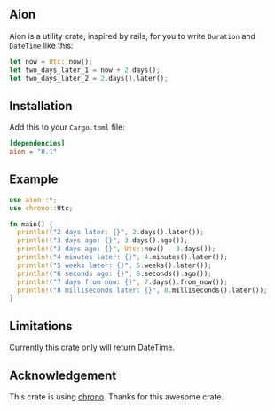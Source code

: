 ## Aion
Aion is a utility crate, inspired by rails, for you to write `Duration` and `DateTime` like this: 
```rust
let now = Utc::now();
let two_days_later_1 = now + 2.days(); 
let two_days_later_2 = 2.days().later();
```

## Installation
Add this to your `Cargo.toml` file:
```toml
[dependencies]
aion = "0.1"
```

## Example
```rust
use aion::*;
use chrono::Utc;

fn main() {
  println!("2 days later: {}", 2.days().later());
  println!("3 days ago: {}", 3.days().ago());
  println!("3 days ago: {}", Utc::now() - 3.days());
  println!("4 minutes later: {}", 4.minutes().later());
  println!("5 weeks later: {}", 5.weeks().later());
  println!("6 seconds ago: {}", 6.seconds().ago());
  println!("7 days from now: {}", 7.days().from_now());
  println!("8 milliseconds later: {}", 8.milliseconds().later());
}
```

## Limitations
Currently this crate only will return DateTime<Utc>.

## Acknowledgement
This crate is using [chrono](https://github.com/chronotope/chrono). Thanks for this awesome crate.
